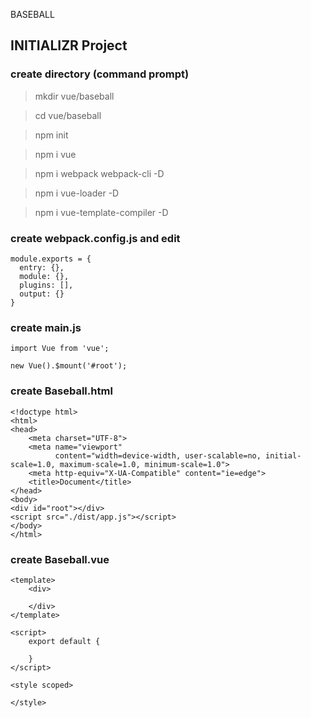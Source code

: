 BASEBALL

## INITIALIZR Project

### create directory (command prompt)
> mkdir vue/baseball

> cd vue/baseball

> npm init

> npm i vue

> npm i webpack webpack-cli -D

> npm i vue-loader -D

> npm i vue-template-compiler -D

### create webpack.config.js and edit

```
module.exports = {
  entry: {},
  module: {},
  plugins: [],
  output: {}
}
```


### create main.js

```
import Vue from 'vue';

new Vue().$mount('#root');
```

### create Baseball.html

```
<!doctype html>
<html>
<head>
    <meta charset="UTF-8">
    <meta name="viewport"
          content="width=device-width, user-scalable=no, initial-scale=1.0, maximum-scale=1.0, minimum-scale=1.0">
    <meta http-equiv="X-UA-Compatible" content="ie=edge">
    <title>Document</title>
</head>
<body>
<div id="root"></div>
<script src="./dist/app.js"></script>
</body>
</html>
```

### create Baseball.vue

```
<template>
    <div>

    </div>
</template>

<script>
    export default {
        
    }
</script>

<style scoped>

</style>
```

